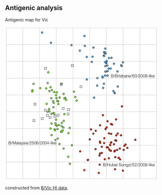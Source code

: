 ## Antigenic analysis

Antigenic map for Vic

![](vic-antigenic-map.png)

constructed from [B/Vic HI data](vic-antigenic-data.txt).